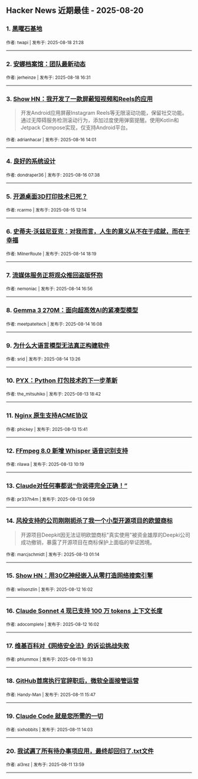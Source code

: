 ## Hacker News 近期最佳 - 2025-08-20


### 1. [黑曜石基地](https://news.ycombinator.com/item?id=44945532)

<sub>作者: twapi | 发布于: 2025-08-18 21:28</sub>

---

### 2. [安娜档案馆：团队最新动态](https://news.ycombinator.com/item?id=44942501)

<sub>作者: jerheinze | 发布于: 2025-08-18 16:31</sub>

---

### 3. [Show HN：我开发了一款屏蔽短视频和Reels的应用](https://news.ycombinator.com/item?id=44923520)
> 开发Android应用屏蔽Instagram Reels等无限滚动功能，保留社交功能。通过无障碍服务检测滚动行为，添加过度使用弹窗提醒。使用Kotlin和Jetpack Compose实现，仅支持Android平台。

<sub>作者: adrianhacar | 发布于: 2025-08-16 14:01</sub>

---

### 4. [良好的系统设计](https://news.ycombinator.com/item?id=44921137)

<sub>作者: dondraper36 | 发布于: 2025-08-16 07:38</sub>

---

### 5. [开源桌面3D打印技术已死？](https://news.ycombinator.com/item?id=44911423)

<sub>作者: rcarmo | 发布于: 2025-08-15 12:14</sub>

---

### 6. [史蒂夫·沃兹尼亚克：对我而言，人生的意义从不在于成就，而在于幸福](https://news.ycombinator.com/item?id=44903803)

<sub>作者: MilnerRoute | 发布于: 2025-08-14 18:19</sub>

---

### 7. [流媒体服务正将观众推回盗版怀抱](https://news.ycombinator.com/item?id=44902797)

<sub>作者: nemoniac | 发布于: 2025-08-14 16:56</sub>

---

### 8. [Gemma 3 270M：面向超高效AI的紧凑型模型](https://news.ycombinator.com/item?id=44902148)

<sub>作者: meetpateltech | 发布于: 2025-08-14 16:08</sub>

---

### 9. [为什么大语言模型无法真正构建软件](https://news.ycombinator.com/item?id=44900116)

<sub>作者: srid | 发布于: 2025-08-14 13:26</sub>

---

### 10. [PYX：Python 打包技术的下一步革新](https://news.ycombinator.com/item?id=44892209)

<sub>作者: the_mitsuhiko | 发布于: 2025-08-13 18:42</sub>

---

### 11. [Nginx 原生支持ACME协议](https://news.ycombinator.com/item?id=44889941)

<sub>作者: phickey | 发布于: 2025-08-13 15:41</sub>

---

### 12. [FFmpeg 8.0 新增 Whisper 语音识别支持](https://news.ycombinator.com/item?id=44886647)

<sub>作者: rilawa | 发布于: 2025-08-13 10:19</sub>

---

### 13. [Claude对任何事都说“你说得完全正确！”](https://news.ycombinator.com/item?id=44885398)

<sub>作者: pr337h4m | 发布于: 2025-08-13 06:59</sub>

---

### 14. [风投支持的公司刚刚扼杀了我一个小型开源项目的欧盟商标](https://news.ycombinator.com/item?id=44883634)
> 开源项目Deepkit因无法证明欧盟商标"真实使用"被资金雄厚的Deepki公司成功撤销，暴露了开源项目在商标保护上面临的举证困境。

<sub>作者: marcjschmidt | 发布于: 2025-08-13 01:14</sub>

---

### 15. [Show HN：用30亿神经嵌入从零打造网络搜索引擎](https://news.ycombinator.com/item?id=44878151)

<sub>作者: wilsonzlin | 发布于: 2025-08-12 16:02</sub>

---

### 16. [Claude Sonnet 4 现已支持 100 万 tokens 上下文长度](https://news.ycombinator.com/item?id=44878147)

<sub>作者: adocomplete | 发布于: 2025-08-12 16:02</sub>

---

### 17. [维基百科对《网络安全法》的诉讼挑战失败](https://news.ycombinator.com/item?id=44866208)

<sub>作者: phlummox | 发布于: 2025-08-11 16:33</sub>

---

### 18. [GitHub首席执行官辞职后，微软全面接管运营](https://news.ycombinator.com/item?id=44865560)

<sub>作者: Handy-Man | 发布于: 2025-08-11 15:47</sub>

---

### 19. [Claude Code 就是您所需的一切](https://news.ycombinator.com/item?id=44864185)

<sub>作者: sixhobbits | 发布于: 2025-08-11 14:03</sub>

---

### 20. [我试遍了所有待办事项应用，最终却回归了.txt文件](https://news.ycombinator.com/item?id=44864134)

<sub>作者: al3rez | 发布于: 2025-08-11 13:59</sub>

---
